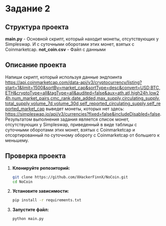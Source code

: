 # Задание 2

## Структура проекта
**main.py** - Основной скрипт, который находит монеты, отсутствующих у Simpleswap. И с суточными оборотами этих монет, взятых с Coinmarketcap. 
**not_coin.csv** - Файл с данными

## Описание проекта
Напиши скрипт, который используя данные эндпоинта 
https://api.coinmarketcap.com/data-api/v3/cryptocurrency/listing?start=1&limit=1500&sortBy=market_cap&sortType=desc&convert=USD,BTC,ETH&cryptoType=all&tagType=all&audited=false&aux=ath,atl,high24h,low24h,num_market_pairs,cmc_rank,date_added,max_supply,circulating_supply,total_supply,volume_7d,volume_30d,self_reported_circulating_supply,self_reported_market_cap выведет монеты, которых нет здесь: 
https://simpleswap.io/api/v3/currencies?fixed=false&includeDisabled=false. 
Результатом выполнения задания является список монет, отсутствующих у Simpleswap, приведенный в виде таблицы с суточными оборотами этих монет, взятых с Coinmarketcap и отсортированный по суточному обороту с Coinmarketcap от большего к меньшему.

## Проверка проекта
1. **Клонируйте репозиторий:**
   ```bash
   git clone https://github.com/XHackerFinnX/NoCoin.git
   cd NoCoin
   ```
2. **Установите зависимости:**
   ```bash
   pip install -r requirements.txt
   ```
3. **Запустите файл:**
   ```bash
   python main.py
   ```
